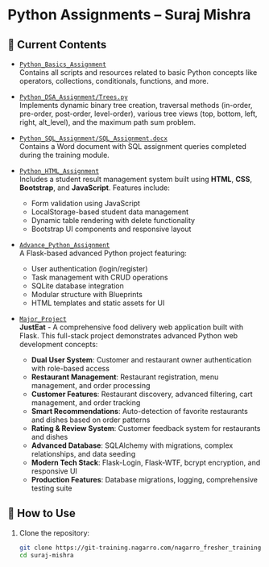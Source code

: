 # Python Assignments – Suraj Mishra

## 📁 Current Contents

- [`Python_Basics_Assignment`](./Python_Basics_Assignment)  
  Contains all scripts and resources related to basic Python concepts like operators, collections, conditionals, functions, and more.

- [`Python_DSA_Assignment/Trees.py`](./Python_DSA_Assignment/Trees.py)  
  Implements dynamic binary tree creation, traversal methods (in-order, pre-order, post-order, level-order), various tree views (top, bottom, left, right, alt_level), and the maximum path sum problem.

- [`Python_SQL_Assignment/SQL_Assignment.docx`](./Python_SQL_Assignment/SQL_Assignment.docx)  
 Contains a Word document with SQL assignment queries completed during the training module.

- [`Python_HTML_Assignment`](./Python_HTML_Assignment)  
  Includes a student result management system built using **HTML**, **CSS**, **Bootstrap**, and **JavaScript**. Features include:
  - Form validation using JavaScript
  - LocalStorage-based student data management
  - Dynamic table rendering with delete functionality
  - Bootstrap UI components and responsive layout

- [`Advance_Python_Assignment`](./Advance_Python_Assignment)  
  A Flask-based advanced Python project featuring:
  - User authentication (login/register)
  - Task management with CRUD operations
  - SQLite database integration
  - Modular structure with Blueprints
  - HTML templates and static assets for UI

- [`Major_Project`](./Major_Project)  
  **JustEat** - A comprehensive food delivery web application built with Flask. This full-stack project demonstrates advanced Python web development concepts:
  - **Dual User System**: Customer and restaurant owner authentication with role-based access
  - **Restaurant Management**: Restaurant registration, menu management, and order processing
  - **Customer Features**: Restaurant discovery, advanced filtering, cart management, and order tracking
  - **Smart Recommendations**: Auto-detection of favorite restaurants and dishes based on order patterns
  - **Rating & Review System**: Customer feedback system for restaurants and dishes
  - **Advanced Database**: SQLAlchemy with migrations, complex relationships, and data seeding
  - **Modern Tech Stack**: Flask-Login, Flask-WTF, bcrypt encryption, and responsive UI
  - **Production Features**: Database migrations, logging, comprehensive testing suite

## 🚀 How to Use

1. Clone the repository:
   ```bash
   git clone https://git-training.nagarro.com/nagarro_fresher_training/python/suraj-mishra.git
   cd suraj-mishra
   ```
